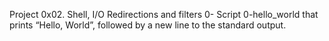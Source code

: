 Project 0x02. Shell, I/O Redirections and filters
0- Script 0-hello_world that prints “Hello, World”, followed by a new line to the standard output.

